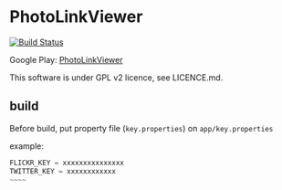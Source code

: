 PhotoLinkViewer
===============

[![Build Status](https://travis-ci.org/nonylene/PhotoLinkViewer.svg)](https://travis-ci.org/nonylene/PhotoLinkViewer)

Google Play: [PhotoLinkViewer](https://play.google.com/store/apps/details?id=net.nonylene.photolinkviewer)

This software is under GPL v2 licence, see LICENCE.md.

## build

Before build, put property file (`key.properties`) on `app/key.properties`

example:

```groovy
FLICKR_KEY = xxxxxxxxxxxxxxx
TWITTER_KEY = xxxxxxxxxxxx
~~~~
```
